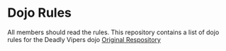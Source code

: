 Dojo Rules
==========
All members should read the rules.
This repository contains a list of dojo rules for the Deadly Vipers dojo
[Original Respository](https://github.com/deadlyvipers)
